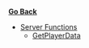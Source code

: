 <!-- docs/_sidebar.md -->
[**Go Back**](./about.md)
- [Server Functions](/./server/functions/functions?id=server-sided-functions-and-usage)
    - [GetPlayerData](/./server/functions/functions?id=)
